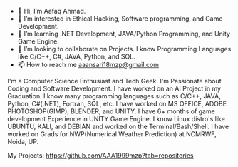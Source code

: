 - 👋 Hi, I’m Aafaq Ahmad.
- 👀 I’m interested in Ethical Hacking, Software programming, and Game Development.
- 🌱 I’m learning .NET Development, JAVA/Python Programming, and Unity Game Engine.
- 💞️ I’m looking to collaborate on Projects. I know Programming Languages like C/C++, C#, JAVA, Python, and SQL.
- 📫 How to reach me aaansari18mzp@gmail.com

I'm a Computer Science Enthusiast and Tech Geek. 
I'm Passionate about Coding and Software Development. 
I have worked on an AI Project in my Graduation. 
I know many programming languages such as C/C++, JAVA, Python, C#(.NET), Fortran, SQL, etc. 
I have worked on MS OFFICE, ADOBE PHOTOSHOP(GIMP), BLENDER, and UNITY. 
I have 6+ months of game development Experience in UNITY Game Engine. 
I know Linux distro's like UBUNTU, KALI, and DEBIAN and worked on the Terminal/Bash/Shell. 
I have worked on Grads for NWP(Numerical Weather Prediction) at NCMRWF, Noida, UP. 

My Projects: https://github.com/AAA1999mzp?tab=repositories

<!---
AAA1999mzp/AAA1999mzp is a ✨ special ✨ repository because its `README.md` (this file) appears on your GitHub profile.
You can click the Preview link to take a look at your changes.
--->
